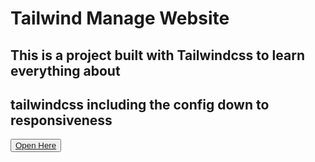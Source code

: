 # Tailwind Manage Website

## This is a project built with Tailwindcss to learn everything about 
## tailwindcss including the config down to responsiveness

<button>
<a href="https://tailwind-manage-website.vercel.app/">Open Here</a>
</button>

